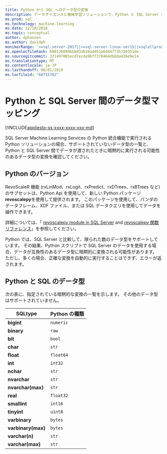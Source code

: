 ```yaml
---
title: Python から SQL へのデータ型の変換
description: データサイエンスと機械学習ソリューションで、Python と SQL Server の間の暗黙的および明示的なデータ型変換を確認します。
ms.prod: sql
ms.technology: machine-learning
ms.date: 12/10/2018
ms.topic: conceptual
author: dphansen
ms.author: davidph
monikerRange: '>=sql-server-2017||>=sql-server-linux-ver15||=sqlallproducts-allversions'
ms.openlocfilehash: 690126098bbbd3ab26add51a0484f735120351de
ms.sourcegitcommit: 321497065ecd7ecde9bff378464db8da426e9e14
ms.translationtype: MT
ms.contentlocale: ja-JP
ms.lasthandoff: 08/01/2019
ms.locfileid: "68715782"
---
```

# <a name="data-type-mappings-between-python-and-sql-server"></a>Python と SQL Server 間のデータ型マッピング
[!INCLUDE[appliesto-ss-xxxx-xxxx-xxx-md](../../includes/appliesto-ss-xxxx-xxxx-xxx-md.md)]

SQL Server Machine Learning Services の Python 統合機能で実行される Python ソリューションの場合、サポートされていないデータ型の一覧と、Python と SQL Server 間でデータが渡されたときに暗黙的に実行される可能性のあるデータ型の変換を確認してください。

## <a name="python-version"></a>Python のバージョン

RevoScaleR 機能 (rxLinMod、rxLogit、rxPredict、rxDTrees、rxBTrees など) のサブセットは、Python Api を使用して、新しい Python パッケージ**revoscalepy**を使用して提供されます。 このパッケージを使用して、パンダのデータフレーム、XDF ファイル、または SQL データクエリを使用してデータを操作できます。

詳細については、「 [revoscalepy module in SQL Server](ref-py-revoscalepy.md) and [revoscalepy 関数リファレンス](https://docs.microsoft.com/r-server/python-reference/revoscalepy/revoscalepy-package)」を参照してください。

Python では、SQL Server と比較して、限られた数のデータ型をサポートしています。 その結果、Python スクリプトで SQL Server のデータを使用する場合、データが互換性のあるデータ型に暗黙的に変換される可能性があります。 ただし、多くの場合、正確な変換を自動的に実行することはできず、エラーが返されます。

## <a name="python-and-sql-data-types"></a>Python と SQL のデータ型

次の表に、指定されている暗黙的な変換の一覧を示します。 その他のデータ型はサポートされていません。

|SQLtype|Python の種類|
|-------|-----------|
|**bigint**|`numeric`|
|**binary**|`raw`|
|**bit**|`bool`|
|**char**|`str`|
|**float**|`float64`|
|**int**|`int32`|
|**nchar**|`str`|
|**nvarchar**|`str`|
|**nvarchar(max)**|`str`|
|**real**|`float32`|
|**smallint**|`int16`|
|**tinyint**|`uint8`|
|**varbinary**|`bytes`|
|**varbinary(max)**|`bytes`|
|**varchar(n)**|`str`|
|**varchar(max)**|`str`|
